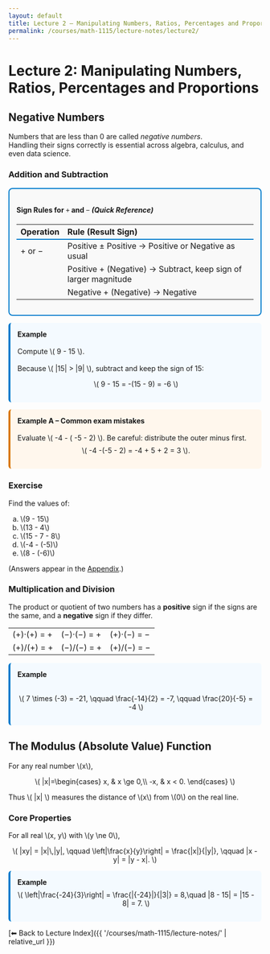 ```yaml
---
layout: default
title: Lecture 2 — Manipulating Numbers, Ratios, Percentages and Proportions
permalink: /courses/math-1115/lecture-notes/lecture2/
---
```


# Lecture 2: Manipulating Numbers, Ratios, Percentages and Proportions



## Negative Numbers

Numbers that are less than 0 are called *negative numbers*.  
Handling their signs correctly is essential across algebra, calculus, and even data science.


<h3 id="addsub">Addition and Subtraction</h3>

<div style="border: 2px solid #007acc; border-radius: 8px; padding: 1em; background-color: #f9f9f9;">
  <h4>Sign Rules for <span style="font-family: KaTeX_Main;">+</span> and <span style="font-family: KaTeX_Main;">−</span> <em>(Quick Reference)</em></h4>
  <table style="width:100%; border-collapse: collapse;">
    <thead>
      <tr style="border-bottom: 2px solid #007acc;">
        <th align="left">Operation</th>
        <th align="left">Rule (Result Sign)</th>
      </tr>
    </thead>
    <tbody>
      <tr><td>+ or −</td><td>Positive ± Positive → Positive or Negative as usual</td></tr>
      <tr><td></td><td>Positive + (Negative) → Subtract, keep sign of larger magnitude</td></tr>
      <tr><td></td><td>Negative + (Negative) → Negative</td></tr>
    </tbody>
  </table>
</div>






<div style="border-left: 4px solid #007acc; background-color: #f4faff; padding: 1em; border-radius: 6px; margin: 1em 0;">
  <strong>Example</strong><br><br>
  Compute \( 9 - 15 \).<br><br>
  Because \( |15| > |9| \), subtract and keep the sign of 15:
  <p style="text-align:center;">\( 9 - 15 = -(15 - 9) = -6 \)</p>
</div>



<div style="border-left:4px solid #d97706; background:#fff7ed; padding:1em; border-radius:6px; margin:1em 0;">
  <strong>Example A – Common exam mistakes</strong><br><br>
  Evaluate \( -4 - ( -5 - 2) \). Be careful: distribute the outer minus first.
  <p style="text-align:center; margin-top:0.6em;">\( -4 -(-5 - 2) = -4 + 5 + 2 = 3 \).</p>
</div>















<h3 id="ex-neg1">Exercise</h3>
<p>Find the values of:</p>
<ol type="a">
  <li>\(9 - 15\)</li>
  <li>\(13 - 4\)</li>
  <li>\(15 - 7 - 8\)</li>
  <li>\(-4 - (-5)\)</li>
  <li>\(8 - (-6)\)</li>
</ol>
<span style="font-style: normal;">
  (Answers appear in the <a href="#answers">Appendix</a>.)
</span>






<h3 id="subsec-muldiv">Multiplication and Division</h3>
<p>
The product or quotient of two numbers has a <strong>positive</strong> sign if the signs are the same, and a <strong>negative</strong> sign if they differ.
</p>




<table>
  <tr><td>(+)&middot;(+) = +</td><td>(−)&middot;(−) = +</td><td>(+)&middot;(−) = −</td></tr>
  <tr><td>(+)/(+) = +</td><td>(−)/(−) = +</td><td>(+)/(−) = −</td></tr>
</table>



<div style="border-left:4px solid #007acc; background:#f4faff; padding:1em; border-radius:6px; margin:1em 0;">
  <strong>Example</strong><br><br>
  <p style="text-align:center;">
    \( 7 \times (-3) = -21, \qquad
    \frac{-14}{2} = -7, \qquad
    \frac{20}{-5} = -4 \)
  </p>
</div>



<h2 id="sec-modulus">The Modulus (Absolute Value) Function</h2>
<p>For any real number \(x\),</p>
<p style="text-align:center;">
  \(
  |x|=\begin{cases}
  x, & x \ge 0,\\
  -x, & x < 0.
  \end{cases}
  \)
</p>
<p>Thus \( |x| \) measures the distance of \(x\) from \(0\) on the real line.</p>


<h3>Core Properties</h3>
<p>For all real \(x, y\) with \(y \ne 0\),</p>
<p style="text-align:center;">
  \(
  |xy| = |x|\,|y|, \qquad
  \left|\frac{x}{y}\right| = \frac{|x|}{|y|}, \qquad
  |x - y| = |y - x|.
  \)
</p>


<div style="border-left:4px solid #007acc; background:#f4faff; padding:1em; border-radius:6px; margin:1em 0;">
  <strong>Example</strong>
  <p style="text-align:center; margin-top:0.6em;">
    \( \left|\frac{-24}{3}\right| = \frac{|{-24}|}{|3|} = 8,\quad
       |8 - 15| = |15 - 8| = 7. \)
  </p>
</div>



[⬅ Back to Lecture Index]({{ '/courses/math-1115/lecture-notes/' | relative_url }})
